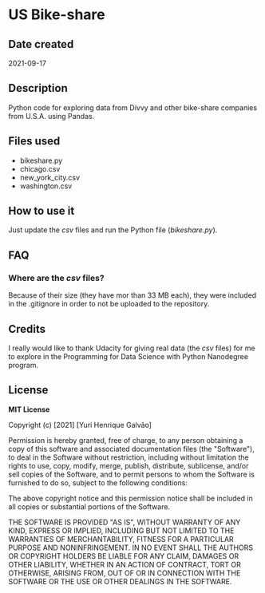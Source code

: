 # US Bike-share

## Date created

2021-09-17

## Description

Python code for exploring data from Divvy and other bike-share companies from U.S.A. using Pandas.

## Files used

- bikeshare.py
- chicago.csv
- new_york_city.csv
- washington.csv

## How to use it

Just update the _csv_ files and run the Python file (_bikeshare.py_).

## FAQ

### Where are the _csv_ files?

Because of their size (they have mor than 33 MB each), they were included in the .gitignore in order to not be uploaded to the repository.

## Credits

I really would like to thank Udacity for giving real data (the _csv_ files) for me to explore in the Programming for Data Science with Python Nanodegree program.

## License

**MIT License**

Copyright (c) [2021] [Yuri Henrique Galvão]

Permission is hereby granted, free of charge, to any person obtaining a copy
of this software and associated documentation files (the "Software"), to deal
in the Software without restriction, including without limitation the rights
to use, copy, modify, merge, publish, distribute, sublicense, and/or sell
copies of the Software, and to permit persons to whom the Software is
furnished to do so, subject to the following conditions:

The above copyright notice and this permission notice shall be included in all
copies or substantial portions of the Software.

THE SOFTWARE IS PROVIDED "AS IS", WITHOUT WARRANTY OF ANY KIND, EXPRESS OR
IMPLIED, INCLUDING BUT NOT LIMITED TO THE WARRANTIES OF MERCHANTABILITY,
FITNESS FOR A PARTICULAR PURPOSE AND NONINFRINGEMENT. IN NO EVENT SHALL THE
AUTHORS OR COPYRIGHT HOLDERS BE LIABLE FOR ANY CLAIM, DAMAGES OR OTHER
LIABILITY, WHETHER IN AN ACTION OF CONTRACT, TORT OR OTHERWISE, ARISING FROM,
OUT OF OR IN CONNECTION WITH THE SOFTWARE OR THE USE OR OTHER DEALINGS IN THE
SOFTWARE.
